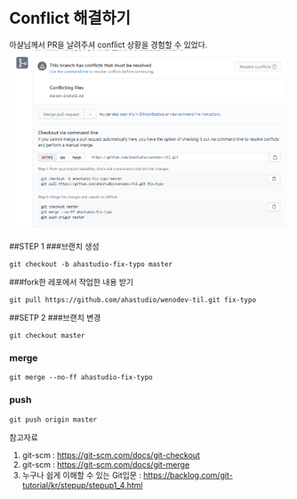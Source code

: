 # Conflict 해결하기

아샬님께서 PR을 날려주셔 conflict 상황을 경험할 수 있었다.
![conflict](../img/git-conflict.PNG)

##STEP 1
###브랜치 생성
```git
git checkout -b ahastudio-fix-typo master
```

###fork한 레포에서 작업한 내용 받기
```git
git pull https://github.com/ahastudio/wenodev-til.git fix-typo
```

##SETP 2
###브랜치 변경
```git
git checkout master
```
### merge
```git
git merge --no-ff ahastudio-fix-typo
```
### push
```git
git push origin master
```

참고자료
1. git-scm : https://git-scm.com/docs/git-checkout
2. git-scm : https://git-scm.com/docs/git-merge
3. 누구나 쉽게 이해할 수 있는 Git입문 : https://backlog.com/git-tutorial/kr/stepup/stepup1_4.html
